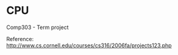 # CPU
Comp303 - Term project

Reference:
  http://www.cs.cornell.edu/courses/cs316/2006fa/projects123.php
